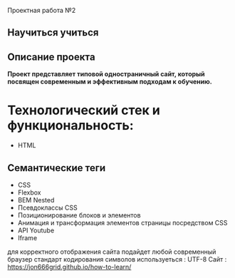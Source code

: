 Проектная работа №2

## Научиться учиться

## Описание проекта
**Проект представляет типовой одностраничный сайт, который посвящен современным и эффективным подходам к обучению.**

# Технологический стек и функциональность:
* HTML
## Семантические теги
* СSS
* Flexbox
* BEM Nested
* Псевдоклассы CSS
* Позиционирование блоков и элементов
* Анимация и трансформация элементов страницы посредством CSS
* API Youtube
* Iframe

для корректного отображения сайта подайдет любой современный браузер
стандарт кодирования символов используеться : UTF-8
Сайт : https://jon666grid.github.io/how-to-learn/

